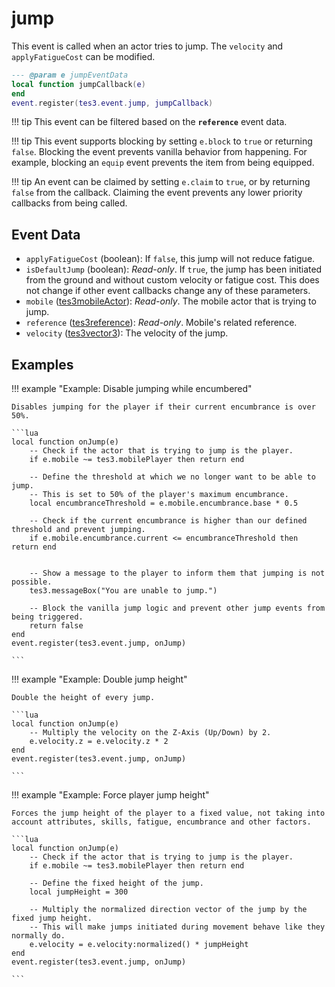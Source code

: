 # jump
<div class="search_terms" style="display: none">jump</div>

<!---
	This file is autogenerated. Do not edit this file manually. Your changes will be ignored.
	More information: https://github.com/MWSE/MWSE/tree/master/docs
-->

This event is called when an actor tries to jump. The `velocity` and `applyFatigueCost` can be modified.

```lua
--- @param e jumpEventData
local function jumpCallback(e)
end
event.register(tes3.event.jump, jumpCallback)
```

!!! tip
	This event can be filtered based on the **`reference`** event data.

!!! tip
	This event supports blocking by setting `e.block` to `true` or returning `false`. Blocking the event prevents vanilla behavior from happening. For example, blocking an `equip` event prevents the item from being equipped.

!!! tip
	An event can be claimed by setting `e.claim` to `true`, or by returning `false` from the callback. Claiming the event prevents any lower priority callbacks from being called.

## Event Data

* `applyFatigueCost` (boolean): If `false`, this jump will not reduce fatigue.
* `isDefaultJump` (boolean): *Read-only*. If `true`, the jump has been initiated from the ground and without custom velocity or fatigue cost. This does not change if other event callbacks change any of these parameters.
* `mobile` ([tes3mobileActor](../types/tes3mobileActor.md)): *Read-only*. The mobile actor that is trying to jump.
* `reference` ([tes3reference](../types/tes3reference.md)): *Read-only*. Mobile's related reference.
* `velocity` ([tes3vector3](../types/tes3vector3.md)): The velocity of the jump.

## Examples

!!! example "Example: Disable jumping while encumbered"

	Disables jumping for the player if their current encumbrance is over 50%.

	```lua
	local function onJump(e)
		-- Check if the actor that is trying to jump is the player.
		if e.mobile ~= tes3.mobilePlayer then return end
	
		-- Define the threshold at which we no longer want to be able to jump.
		-- This is set to 50% of the player's maximum encumbrance.
		local encumbranceThreshold = e.mobile.encumbrance.base * 0.5
	
		-- Check if the current encumbrance is higher than our defined threshold and prevent jumping.
		if e.mobile.encumbrance.current <= encumbranceThreshold then return end
	
	
		-- Show a message to the player to inform them that jumping is not possible.
		tes3.messageBox("You are unable to jump.")
	
		-- Block the vanilla jump logic and prevent other jump events from being triggered.
		return false
	end
	event.register(tes3.event.jump, onJump)

	```

!!! example "Example: Double jump height"

	Double the height of every jump.

	```lua
	local function onJump(e)
		-- Multiply the velocity on the Z-Axis (Up/Down) by 2.
		e.velocity.z = e.velocity.z * 2
	end
	event.register(tes3.event.jump, onJump)

	```

!!! example "Example: Force player jump height"

	Forces the jump height of the player to a fixed value, not taking into account attributes, skills, fatigue, encumbrance and other factors.

	```lua
	local function onJump(e)
		-- Check if the actor that is trying to jump is the player.
		if e.mobile ~= tes3.mobilePlayer then return end
	
		-- Define the fixed height of the jump.
		local jumpHeight = 300
	
		-- Multiply the normalized direction vector of the jump by the fixed jump height.
		-- This will make jumps initiated during movement behave like they normally do.
		e.velocity = e.velocity:normalized() * jumpHeight
	end
	event.register(tes3.event.jump, onJump)

	```

